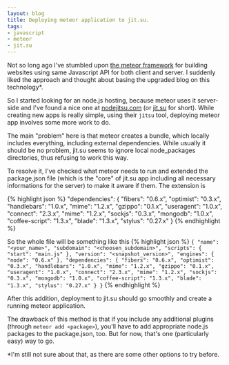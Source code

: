 ```yaml
---
layout: blog
title: Deploying meteor application to jit.su.
tags:
- javascript
- meteor
- jit.su
---
```


Not so long ago I've stumbled upon [the meteor framework][meteor] for building websites using same Javascript API for both client and server.
I suddenly liked the approach and thought about basing the upgraded blog on this technology\*.

So I started looking for an node.js hosting, because meteor uses it server-side and I've found a nice one at [nodejitsu.com][jitsu] (or [jit.su][jitsu] for short).
While creating new apps is really simple, using their `jitsu` tool, deploying meteor app involves some more work to do.

The main "problem" here is that meteor creates a bundle, which locally includes everything, including external dependencies. While usually it should be no problem, jit.su seems to ignore local node_packages directories, thus refusing to work this way.

To resolve it, I've checked what meteor needs to run and extended the package.json file (which is the "core" of jit.su app including all necessary informations for the server) to make it aware if them. The extension is

{% highlight json %}
"dependencies": {
    "fibers": "0.6.x",
    "optimist": "0.3.x",
    "handlebars": "1.0.x",
    "mime": "1.2.x",
    "gzippo": "0.1.x",
    "useragent": "1.0.x",
    "connect": "2.3.x",
    "mime": "1.2.x",
    "sockjs": "0.3.x",
    "mongodb": "1.0.x",
    "coffee-script": "1.3.x",
    "blade": "1.3.x",
    "stylus": "0.27.x"
}
{% endhighlight %}

So the whole file will be something like this
{% highlight json %}
`
{
    "name": "<your_name>",
    "subdomain": "<choosen_subdomain>",
    "scripts": {
        "start": "main.js"
    },
    "version": "<snapshot_version>",
    "engines": {
        "node": "0.6.x"
    },
    "dependencies": {
        "fibers": "0.6.x",
        "optimist": "0.3.x",
        "handlebars": "1.0.x",
        "mime": "1.2.x",
        "gzippo": "0.1.x",
        "useragent": "1.0.x",
        "connect": "2.3.x",
        "mime": "1.2.x",
        "sockjs": "0.3.x",
        "mongodb": "1.0.x",
        "coffee-script": "1.3.x",
        "blade": "1.3.x",
        "stylus": "0.27.x"
    }
}
`
{% endhighlight %}

After this addition, deployment to jit.su should go smoothly and create a running meteor application.

The drawback of this method is that if you include any additional plugins (through `meteor add <package>`), you'll have to add appropriate node.js packages to the package.json, too. But for now, that's one (particularly easy) way to go.

\*I'm still not sure about that, as there are some other options to try before.

[meteor]: http://meteor.com
[jitsu]: http://nodejitsu.com
